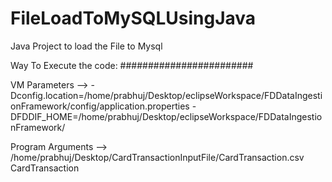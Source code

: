 # FileLoadToMySQLUsingJava
Java Project to load the File to Mysql

Way To Execute the code:
########################

VM Parameters --> -Dconfig.location=/home/prabhuj/Desktop/eclipseWorkspace/FDDataIngestionFramework/config/application.properties -DFDDIF_HOME=/home/prabhuj/Desktop/eclipseWorkspace/FDDataIngestionFramework/

Program Arguments --> /home/prabhuj/Desktop/CardTransactionInputFile/CardTransaction.csv CardTransaction
